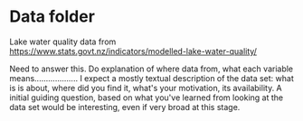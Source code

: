 # Data folder
Lake water quality data from
https://www.stats.govt.nz/indicators/modelled-lake-water-quality/


Need to answer this. Do explanation of where data from, what each variable means...................
I expect a mostly textual description of the data set: what is is about, where did you find it, what's your motivation, its availability. A initial guiding question, based on what you've learned from looking at the data set would be interesting, even if very broad at this stage.
